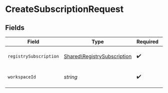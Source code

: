 # CreateSubscriptionRequest


## Fields

| Field                                                                      | Type                                                                       | Required                                                                   | Description                                                                |
| -------------------------------------------------------------------------- | -------------------------------------------------------------------------- | -------------------------------------------------------------------------- | -------------------------------------------------------------------------- |
| `registrySubscription`                                                     | [Shared\RegistrySubscription](../../Models/Shared/RegistrySubscription.md) | :heavy_check_mark:                                                         | The subscription to create                                                 |
| `workspaceId`                                                              | *string*                                                                   | :heavy_check_mark:                                                         | The workspace ID                                                           |